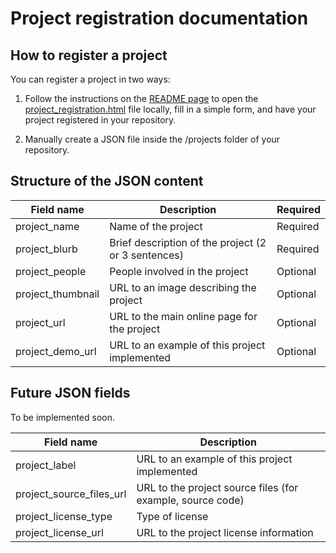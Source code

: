 # Project registration documentation

## How to register a project

You can register a project in two ways:

1. Follow the instructions on the [README page](https://github.com/OpenInnovationNetwork/Projects/blob/gh-pages/README.md) to open the [project_registration.html](https://github.com/OpenInnovationNetwork/Projects/blob/gh-pages/project_registration.html) file locally, fill in a simple form, and have your project registered in your repository.

2. Manually create a JSON file inside the /projects folder of your repository.


## Structure of the JSON content

| Field name | Description | Required |
| ---------- | ----------- | -------- |
| project_name | Name of the project | Required |
| project_blurb | Brief description of the project (2 or 3 sentences) | Required |
| project_people | People involved in the project | Optional |
| project_thumbnail | URL to an image describing the project | Optional |
| project_url | URL to the main online page for the project | Optional |
| project_demo_url | URL to an example of this project implemented | Optional |

## Future JSON fields

To be implemented soon.

| Field name | Description |
| ---------- | ----------- |
| project_label | URL to an example of this project implemented |
| project_source_files_url | URL to the project source files (for example, source code) |
| project_license_type | Type of license |
| project_license_url | URL to the project license information |